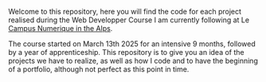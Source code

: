 Welcome to this repository, here you will find the code for each project realised during the Web Developper Course I am currently following at Le [Campus Numerique in the Alps](https://le-campus-numerique.fr/wp-content/uploads/2024/02/Programme-developpeur-avance.pdf). 

The course started on March 13th 2025 for an intensive 9 months, followed by a year of apprenticeship.
This repository is to give you an idea of the projects we have to realize, as well as how I code and to have the beginning of a portfolio, although not perfect as this point in time.


